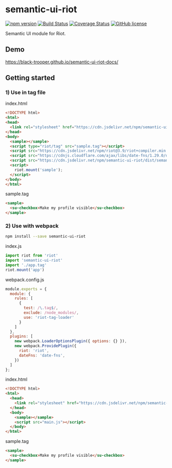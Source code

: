# semantic-ui-riot

[![npm version](https://badge.fury.io/js/semantic-ui-riot.svg)](https://badge.fury.io/js/semantic-ui-riot)
[![Build Status](https://travis-ci.org/black-trooper/semantic-ui-riot.svg?branch=master)](https://travis-ci.org/black-trooper/semantic-ui-riot)
[![Coverage Status](https://coveralls.io/repos/github/black-trooper/semantic-ui-riot/badge.svg)](https://coveralls.io/github/black-trooper/semantic-ui-riot)
[![GitHub license](https://img.shields.io/github/license/black-trooper/semantic-ui-riot.svg)](https://github.com/black-trooper/semantic-ui-riot/blob/master/LICENSE)

Semantic UI module for Riot.

## Demo
https://black-trooper.github.io/semantic-ui-riot-docs/

## Getting started

### 1) Use in tag file

index.html
```html
<!DOCTYPE html>
<html>
<head>
  <link rel="stylesheet" href="https://cdn.jsdelivr.net/npm/semantic-ui@2.3.3/dist/semantic.min.css">
</head>
<body>
  <sample></sample>
  <script type="riot/tag" src="sample.tag"></script>
  <script src="https://cdn.jsdelivr.net/npm/riot@3.9/riot+compiler.min.js"></script>
  <script src="https://cdnjs.cloudflare.com/ajax/libs/date-fns/1.29.0/date_fns.min.js"></script>
  <script src="https://cdn.jsdelivr.net/npm/semantic-ui-riot/dist/semantic-ui-riot.min.js"></script>
  <script>
    riot.mount('sample');
  </script>
</body>
</html>
```
sample.tag
```html
<sample>
  <su-checkbox>Make my profile visible</su-checkbox>
</sample>
```

### 2) Use with webpack
```sh
npm install --save semantic-ui-riot
```
index.js
```javascript
import riot from 'riot'
import 'semantic-ui-riot'
import './app.tag'
riot.mount('app')
```
webpack.config.js
```javascript
module.exports = {
  module: {
    rules: [
      {
        test: /\.tag$/,
        exclude: /node_modules/,
        use: 'riot-tag-loader'
      }
    ]
  },
  plugins: [
    new webpack.LoaderOptionsPlugin({ options: {} }),
    new webpack.ProvidePlugin({
      riot: 'riot',
      dateFns: 'date-fns',
    })
  ]
};
```
index.html
```html
<!DOCTYPE html>
<html>
  <head>
    <link rel="stylesheet" href="https://cdn.jsdelivr.net/npm/semantic-ui@2.3.3/dist/semantic.min.css">
  </head>
  <body>
    <sample></sample>
    <script src="main.js"></script>
  </body>
</html>
```
sample.tag
```html
<sample>
  <su-checkbox>Make my profile visible</su-checkbox>
</sample>
```